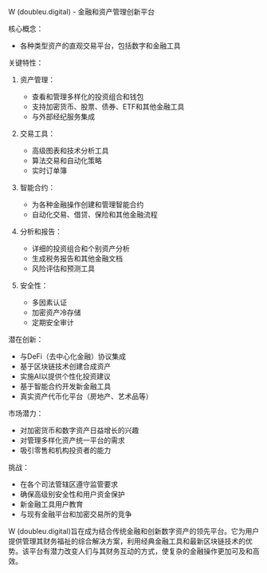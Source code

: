 W (doubleu.digital) - 金融和资产管理创新平台

核心概念：
- 各种类型资产的直观交易平台，包括数字和金融工具

关键特性：
1. 资产管理：
   - 查看和管理多样化的投资组合和钱包
   - 支持加密货币、股票、债券、ETF和其他金融工具
   - 与外部经纪服务集成

2. 交易工具：
   - 高级图表和技术分析工具
   - 算法交易和自动化策略
   - 实时订单簿

3. 智能合约：
   - 为各种金融操作创建和管理智能合约
   - 自动化交易、借贷、保险和其他金融流程

4. 分析和报告：
   - 详细的投资组合和个别资产分析
   - 生成税务报告和其他金融文档
   - 风险评估和预测工具

5. 安全性：
   - 多因素认证
   - 加密资产冷存储
   - 定期安全审计

潜在创新：
- 与DeFi（去中心化金融）协议集成
- 基于区块链技术创建合成资产
- 实施AI以提供个性化投资建议
- 基于智能合约开发新金融工具
- 真实资产代币化平台（房地产、艺术品等）

市场潜力：
- 对加密货币和数字资产日益增长的兴趣
- 对管理多样化资产统一平台的需求
- 吸引零售和机构投资者的能力

挑战：
- 在各个司法管辖区遵守监管要求
- 确保高级别安全性和用户资金保护
- 新金融工具用户教育
- 与现有金融平台和加密交易所的竞争

W (doubleu.digital)旨在成为结合传统金融和创新数字资产的领先平台。它为用户提供管理其财务福祉的综合解决方案，利用经典金融工具和最新区块链技术的优势。该平台有潜力改变人们与其财务互动的方式，使复杂的金融操作更加可及和高效。
